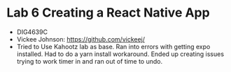 # Lab 6 Creating a React Native App

- DIG4639C
- Vickee Johnson: https://github.com/vickeej/
- Tried to Use Kahootz lab as base. Ran into errors with getting expo installed. Had to do a yarn install workaround. Ended up creating issues trying to work timer in and ran out of time to undo.
